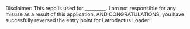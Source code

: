Disclaimer: This repo is used for _________. I am not responsible for any misuse as a result of this application.
AND CONGRATULATIONS, you have succesfully reversed the entry point for Latrodectus Loader!
